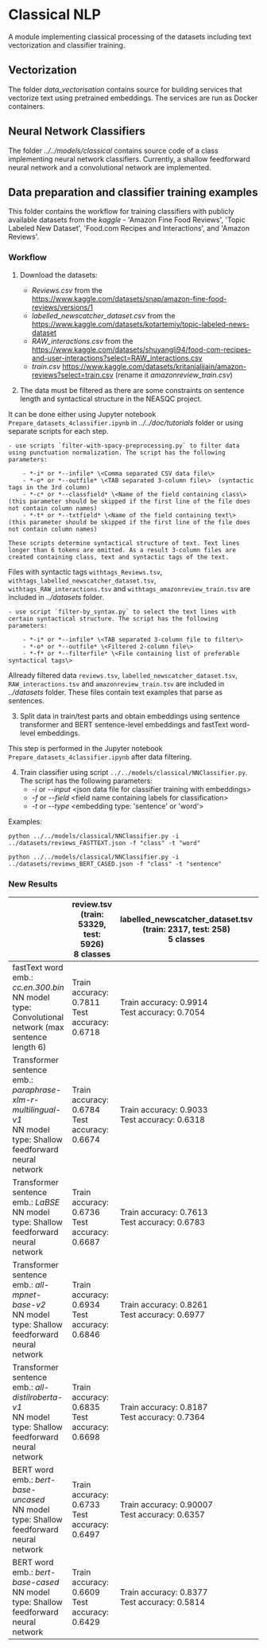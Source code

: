 # Classical NLP

A module implementing classical processing of the datasets including text vectorization and classifier training.

## Vectorization

The folder *data_vectorisation* contains source for building services that vectorize text using pretrained embeddings. The services are run as Docker containers.

## Neural Network Classifiers

The folder *../../models/classical* contains source code of a class implementing neural network classifiers. Currently, a shallow feedforward neural network and a convolutional network are implemented.

## Data preparation and classifier training examples
This folder contains the workflow for training classifiers with publicly available datasets from the *kaggle* - 'Amazon Fine Food Reviews', 'Topic Labeled New Dataset', 'Food.com Recipes and Interactions', and 'Amazon Reviews'.

### Workflow
1. Download the datasets:
	- *Reviews.csv* from the <https://www.kaggle.com/datasets/snap/amazon-fine-food-reviews/versions/1>
	- *labelled_newscatcher_dataset.csv* from the <https://www.kaggle.com/datasets/kotartemiy/topic-labeled-news-dataset>
	- *RAW_interactions.csv* from the <https://www.kaggle.com/datasets/shuyangli94/food-com-recipes-and-user-interactions?select=RAW_interactions.csv>
	- *train.csv* <https://www.kaggle.com/datasets/kritanjalijain/amazon-reviews?select=train.csv> (rename it *amazonreview_train.csv*)
	
2. The data must be filtered as there are some constraints on sentence length and syntactical structure in the NEASQC project.

It can be done either using Jupyter notebook `Prepare_datasets_4classifier.ipynb` in *../../doc/tutorials* folder or using separate scripts for each step.

	- use scripts `filter-with-spacy-preprocessing.py` to filter data using punctuation normalization. The script has the following parameters:
	
		- *-i* or *--infile* \<Comma separated CSV data file\>
		- *-o* or *--outfile* \<TAB separated 3-column file\>  (syntactic tags in the 3rd column)
		- *-c* or *--classfield* \<Name of the field containing class\>  (this parameter should be skipped if the first line of the file does not contain column names)	
		- *-t* or *--txtfield* \<Name of the field containing text\>  (this parameter should be skipped if the first line of the file does not contain column names)	
	
	These scripts determine syntactical structure of text. Text lines longer than 6 tokens are omitted. As a result 3-column files are created containing class, text and syntactic tags of the text.

Files with syntactic tags `withtags_Reviews.tsv`, `withtags_labelled_newscatcher_dataset.tsv`, `withtags_RAW_interactions.tsv` and `withtags_amazonreview_train.tsv` are included in *../datasets* folder.
	
	- use script `filter-by_syntax.py` to select the text lines with certain syntactical structure. The script has the following parameters:
	
		- *-i* or *--infile* \<TAB separated 3-column file to filter\>
		- *-o* or *--outfile* \<Filtered 2-column file\>
		- *-f* or *--filterfile* \<File containing list of preferable syntactical tags\> 
		
Allready filtered data `reviews.tsv`, `labelled_newscatcher_dataset.tsv`, `RAW_interactions.tsv` and `amazonreview_train.tsv` are included in *../datasets* folder. These files contain text examples that parse as sentences.

3. Split data in train/test parts and obtain embeddings using sentence transformer and BERT sentence-level embeddings and fastText word-level embeddings.

This step is performed in the Jupyter notebook `Prepare_datasets_4classifier.ipynb` after data filtering.

4. Train classifier using script `../../models/classical/NNClassifier.py`. The script has the following parameters:
	- *-i* or *--input* \<json data file for classifier training with embeddings\>
	- *-f* or *--field* \<field name containing labels for classification\>
	- *-t* or *--type* \<embedding type: 'sentence' or 'word'\>

Examples:

`python ../../models/classical/NNClassifier.py -i ../datasets/reviews_FASTTEXT.json -f "class" -t "word"`

`python ../../models/classical/NNClassifier.py -i ../datasets/reviews_BERT_CASED.json -f "class" -t "sentence"`

### New Results

|                                                                                                                    | review.tsv<br>(train: 53329, test: 5926)<br>8 classes | labelled_newscatcher_dataset.tsv<br>(train: 2317, test: 258)<br>5 classes | RAW_interactions.tsv<br>(train: 3319, test: 369)<br>5 classes |
|--------------------------------------------------------------------------------------------------------------------|-------------------------------------------------------|---------------------------------------------------------------------------|---------------------------------------------------------------|
| fastText word emb.: *cc.en.300.bin*<br>NN model type: Convolutional network (max sentence length 6)                | Train accuracy: 0.7811<br>Test accuracy: 0.6718       | Train accuracy: 0.9914<br>Test accuracy: 0.7054                           | Train accuracy: 0.9259<br>Test accuracy: 0.813                |
| Transformer sentence emb.: *paraphrase-xlm-r-multilingual-v1*<br>NN model type: Shallow feedforward neural network | Train accuracy: 0.6784<br>Test accuracy: 0.6674       | Train accuracy: 0.9033<br>Test accuracy: 0.6318                           |                                                               |
| Transformer sentence emb.: *LaBSE*<br>NN model type: Shallow feedforward neural network                            | Train accuracy: 0.6736<br>Test accuracy: 0.6687       | Train accuracy: 0.7613<br>Test accuracy:  0.6783                          |                                                               |
| Transformer sentence emb.: *all-mpnet-base-v2*<br>NN model type: Shallow feedforward neural network                | Train accuracy: 0.6934<br>Test accuracy: 0.6846       | Train accuracy: 0.8261<br>Test accuracy: 0.6977                           | Train accuracy: 0.8741<br>Test accuracy: 0.8184               |
| Transformer sentence emb.: *all-distilroberta-v1*<br>NN model type: Shallow feedforward neural network             | Train accuracy: 0.6835<br>Test accuracy: 0.6698       | Train accuracy: 0.8187<br>Test accuracy: 0.7364                           | Train accuracy: 0.8729<br>Test accuracy: 0.8265               |
| BERT word emb.: *bert-base-uncased*<br>NN model type: Shallow feedforward neural network                           | Train accuracy: 0.6733<br>Test accuracy: 0.6497       | Train accuracy: 0.90007<br>Test accuracy: 0.6357                          | Train accuracy: 0.884<br>Test accuracy: 0.7832                |
| BERT word emb.: *bert-base-cased*<br>NN model type: Shallow feedforward neural network                             | Train accuracy: 0.6609<br>Test accuracy: 0.6429       | Train accuracy: 0.8377<br>Test accuracy: 0.5814                           | Train accuracy: 0.8843<br>Test accuracy: 0.8347               |
